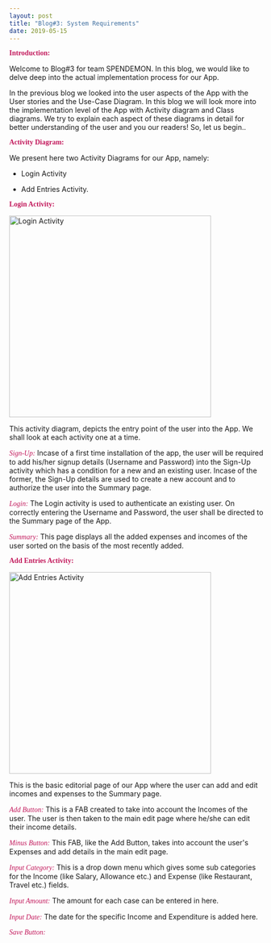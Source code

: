 ```yaml
---
layout: post
title: "Blog#3: System Requirements"
date: 2019-05-15
---
```


**<span style="color:#C2185B; font-family:Cursive">Introduction:</span>**

Welcome to Blog#3 for team SPENDEMON. In this blog, we would like to delve deep into the actual implementation process for our App.

In the previous blog we looked into the user aspects of the App with the User stories and the Use-Case Diagram. In this blog we will look more into the implementation level of the App with Activity diagram and Class diagrams. We try to explain each aspect of these diagrams in detail for better understanding of the user and you our readers! So, let us begin..

**<span style="color:#C2185B; font-family:Cursive">Activity Diagram:</span>**

We present here two Activity Diagrams for our App, namely:

* Login Activity

* Add Entries Activity.

**<span style="color:#C2185B; font-family:Cursive">Login Activity:</span>**

<img src="{{site.baseurl}}/images/LoginActivity.png" alt="Login Activity" width="400" align = "middle" />


This activity diagram, depicts the entry point of the user into the App. We shall look at each activity one at a time.

<span style="color:#C2185B; font-family:Cursive">*Sign-Up:*</span>  Incase of a first time installation of the app, the user will be required to add his/her signup details (Username and Password) into the Sign-Up activity which has a condition for a new and an existing user. Incase of the former, the Sign-Up details are used to create a new account and to authorize the user into the Summary page.

<span style="color:#C2185B; font-family:Cursive">*Login:*</span> The Login activity is used to authenticate an existing user. On correctly entering the Username and Password, the user shall be directed to the Summary page of the App.

<span style="color:#C2185B; font-family:Cursive">*Summary:*</span> This page displays all the added expenses and incomes of the user sorted on the basis of the most recently added.   

**<span style="color:#C2185B; font-family:Cursive">Add Entries Activity:</span>**

<img src="{{site.baseurl}}/images/AddEntryActivity.png" alt="Add Entries Activity" width="400" align = "middle" />

This is the basic editorial page of our App where the user can add and edit incomes and expenses to the Summary page.

<span style="color:#C2185B; font-family:Cursive">*Add Button:*</span>
This is a FAB created to take into account the Incomes of the user. The user is then taken to the main edit page where he/she can edit their income details.

<span style="color:#C2185B; font-family:Cursive">*Minus Button:*</span> This FAB, like the Add Button, takes into account the user's Expenses and add details in the main edit page.

<span style="color:#C2185B; font-family:Cursive">*Input Category:*</span> This is a drop down menu which gives some sub categories for the Income (like Salary, Allowance etc.) and Expense (like Restaurant, Travel etc.) fields.

<span style="color:#C2185B; font-family:Cursive">*Input Amount:*</span> The amount for each case can be entered in here.

<span style="color:#C2185B; font-family:Cursive">*Input Date:*</span>
The date for the specific Income and Expenditure is added here.

<span style="color:#C2185B; font-family:Cursive">*Save Button:*</span>

